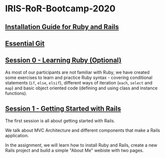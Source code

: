 # IRIS-RoR-Bootcamp-2020

## [Installation Guide for Ruby and Rails](/installation.md)

## [Essential Git](/essential_git.md)

## [Session 0 - Learning Ruby (Optional)](/session_0/README.md)

As most of our participants are not familiar with Ruby, we have created
some exercises to learn and practice Ruby syntax - covering conditional
statements (`if`, `else`, `elsif`), different ways of iteration (`each`,
`select` and `map`) and basic object oriented code (defining and using
class and instance functions).

## [Session 1 - Getting Started with Rails](/session_1/README.md)

The first session is all about getting started with Rails.

We talk about MVC Architecture and different components that make a
Rails application.

In the assignment, we will learn how to install Ruby and Rails, create a
new Rails project and build a simple "About Me" webiste with two pages.
